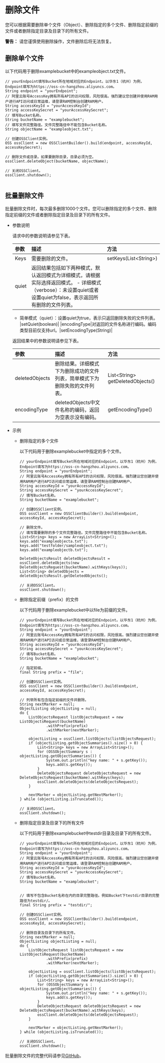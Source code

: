 # 删除文件

您可以根据需要删除单个文件（Object）、删除指定的多个文件、删除指定前缀的文件或者删除指定目录及目录下的所有文件。

**警告：** 请您谨慎使用删除操作，文件删除后将无法恢复。

## 删除单个文件

以下代码用于删除examplebucket中的exampleobject.txt文件。

```
// yourEndpoint填写Bucket所在地域对应的Endpoint。以华东1（杭州）为例，Endpoint填写为https://oss-cn-hangzhou.aliyuncs.com。
String endpoint = "yourEndpoint";
// 阿里云账号AccessKey拥有所有API的访问权限，风险很高。强烈建议您创建并使用RAM用户进行API访问或日常运维，请登录RAM控制台创建RAM用户。
String accessKeyId = "yourAccessKeyId";
String accessKeySecret = "yourAccessKeySecret";
// 填写Bucket名称。
String bucketName = "examplebucket";
// 填写文件完整路径。文件完整路径中不能包含Bucket名称。
String objectName = "exampleobject.txt";

// 创建OSSClient实例。
OSS ossClient = new OSSClientBuilder().build(endpoint, accessKeyId, accessKeySecret);

// 删除文件或目录。如果要删除目录，目录必须为空。
ossClient.deleteObject(bucketName, objectName);

// 关闭OSSClient。
ossClient.shutdown();
            
```

## 批量删除文件

批量删除文件时，每次最多删除1000个文件。您可以删除指定的多个文件、删除指定前缀的文件或者删除指定目录及目录下的所有文件。

-   参数说明

    请求中的参数说明请参见下表。

    |参数|描述|方法|
    |:-|:-|:-|
    |Keys|需要删除的文件。|setKeys\(List<String\>\)|
    |quiet|返回结果包括如下两种模式，默认返回模式为详细模式，请根据实际选择返回模式。    -   详细模式（verbose）：未设置quiet或者设置quiet为false，表示返回所有删除的文件列表。
    -   简单模式（quiet）：设置quiet为true，表示只返回删除失败的文件列表。
|setQuiet\(boolean\)|
    |encodingType|对返回的文件名称进行编码。编码类型目前仅支持url。|setEncodingType\(String\)|

    返回结果中的参数说明请参见下表。

    |参数|描述|方法|
    |:-|:-|:-|
    |deletedObjects|删除结果。详细模式下为删除成功的文件列表，简单模式下为删除失败的文件列表。|List<String\> getDeletedObjects\(\)|
    |encodingType|deletedObjects中文件名称的编码，返回为空表示没有编码。|getEncodingType\(\)|

-   示例
    -   删除指定的多个文件

        以下代码用于删除examplebucket中指定的多个文件。

        ```
        // yourEndpoint填写Bucket所在地域对应的Endpoint。以华东1（杭州）为例，Endpoint填写为https://oss-cn-hangzhou.aliyuncs.com。
        String endpoint = "yourEndpoint";
        // 阿里云账号AccessKey拥有所有API的访问权限，风险很高。强烈建议您创建并使用RAM用户进行API访问或日常运维，请登录RAM控制台创建RAM用户。
        String accessKeyId = "yourAccessKeyId";
        String accessKeySecret = "yourAccessKeySecret";
        // 填写Bucket名称。
        String bucketName = "examplebucket";
        
        // 创建OSSClient实例。
        OSS ossClient = new OSSClientBuilder().build(endpoint, accessKeyId, accessKeySecret);
        
        // 删除文件。
        // 填写需要删除的多个文件完整路径。文件完整路径中不能包含Bucket名称。
        List<String> keys = new ArrayList<String>();
        keys.add("exampleobjecta.txt");
        keys.add("testfolder/sampleobject.txt");
        keys.add("exampleobjectb.txt");
        
        DeleteObjectsResult deleteObjectsResult = ossClient.deleteObjects(new DeleteObjectsRequest(bucketName).withKeys(keys));
        List<String> deletedObjects = deleteObjectsResult.getDeletedObjects();
        
        // 关闭OSSClient。
        ossClient.shutdown();           
        ```

    -   删除指定前缀（prefix）的文件

        以下代码用于删除examplebucket中以file为前缀的文件。

        ```
        // yourEndpoint填写Bucket所在地域对应的Endpoint。以华东1（杭州）为例，Endpoint填写为https://oss-cn-hangzhou.aliyuncs.com。
        String endpoint = "yourEndpoint";
        // 阿里云账号AccessKey拥有所有API的访问权限，风险很高。强烈建议您创建并使用RAM用户进行API访问或日常运维，请登录RAM控制台创建RAM用户。
        String accessKeyId = "yourAccessKeyId";
        String accessKeySecret = "yourAccessKeySecret";
        // 填写Bucket名称。
        String bucketName = "examplebucket";
        
        // 指定前缀。
        final String prefix = "file";
        
        // 创建OSSClient实例。
        OSS ossClient = new OSSClientBuilder().build(endpoint, accessKeyId, accessKeySecret);
        
        // 列举所有包含指定前缀的文件并删除。
        String nextMarker = null;
        ObjectListing objectListing = null;
        do {
            ListObjectsRequest listObjectsRequest = new ListObjectsRequest(bucketName)
                    .withPrefix(prefix)
                    .withMarker(nextMarker);
        
            objectListing = ossClient.listObjects(listObjectsRequest);
            if (objectListing.getObjectSummaries().size() > 0) {
                List<String> keys = new ArrayList<String>();
                for (OSSObjectSummary s : objectListing.getObjectSummaries()) {
                    System.out.println("key name: " + s.getKey());
                    keys.add(s.getKey());
                }
                DeleteObjectsRequest deleteObjectsRequest = new DeleteObjectsRequest(bucketName).withKeys(keys);
                ossClient.deleteObjects(deleteObjectsRequest);
            }
        
            nextMarker = objectListing.getNextMarker();
        } while (objectListing.isTruncated());
        
        // 关闭OSSClient。
        ossClient.shutdown();
        ```

    -   删除指定目录及目录下的所有文件

        以下代码用于删除examplebucket中testdir目录及目录下的所有文件。

        ```
        // yourEndpoint填写Bucket所在地域对应的Endpoint。以华东1（杭州）为例，Endpoint填写为https://oss-cn-hangzhou.aliyuncs.com。
        String endpoint = "yourEndpoint";
        // 阿里云账号AccessKey拥有所有API的访问权限，风险很高。强烈建议您创建并使用RAM用户进行API访问或日常运维，请登录RAM控制台创建RAM用户。
        String accessKeyId = "yourAccessKeyId";
        String accessKeySecret = "yourAccessKeySecret";
        // 填写Bucket名称。
        String bucketName = "examplebucket";
        
        
        // 填写不包含Bucket名称在内的目录完整路径。例如Bucket下testdir目录的完整路径为testdir/。
        final String prefix = "testdir/";
        
        // 创建OSSClient实例。
        OSS ossClient = new OSSClientBuilder().build(endpoint, accessKeyId, accessKeySecret);
        
        // 删除目录及目录下的所有文件。
        String nextMarker = null;
        ObjectListing objectListing = null;
        do {
            ListObjectsRequest listObjectsRequest = new ListObjectsRequest(bucketName)
                    .withPrefix(prefix)
                    .withMarker(nextMarker);
        
            objectListing = ossClient.listObjects(listObjectsRequest);
            if (objectListing.getObjectSummaries().size() > 0) {
                List<String> keys = new ArrayList<String>();
                for (OSSObjectSummary s : objectListing.getObjectSummaries()) {
                    System.out.println("key name: " + s.getKey());
                    keys.add(s.getKey());
                }
                DeleteObjectsRequest deleteObjectsRequest = new DeleteObjectsRequest(bucketName).withKeys(keys);
                ossClient.deleteObjects(deleteObjectsRequest);
            }
        
            nextMarker = objectListing.getNextMarker();
        } while (objectListing.isTruncated());
        
        // 关闭OSSClient。
        ossClient.shutdown();
        ```


批量删除文件的完整代码请参见[GitHub](https://github.com/aliyun/aliyun-oss-java-sdk/blob/master/src/samples/DeleteObjectsSample.java)。

